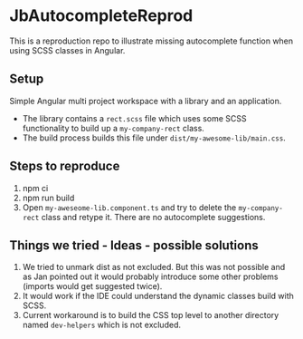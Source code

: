 # JbAutocompleteReprod

This is a reproduction repo to illustrate missing autocomplete function when using SCSS classes in Angular.

## Setup
Simple Angular multi project workspace with a library and an application.

- The library contains a `rect.scss` file which uses some SCSS functionality to build up a `my-company-rect` class.
- The build process builds this file under `dist/my-awesome-lib/main.css`.

## Steps to reproduce
1. npm ci
2. npm run build
3. Open `my-aweseome-lib.component.ts` and try to delete the `my-company-rect` class and retype it. There are no autocomplete suggestions.

## Things we tried - Ideas - possible solutions
1. We tried to unmark dist as not excluded. But this was not possible and as Jan pointed out it would probably introduce some other problems (imports would get suggested twice).
2. It would work if the IDE could understand the dynamic classes build with SCSS.
3. Current workaround is to build the CSS top level to another directory named `dev-helpers` which is not excluded.
